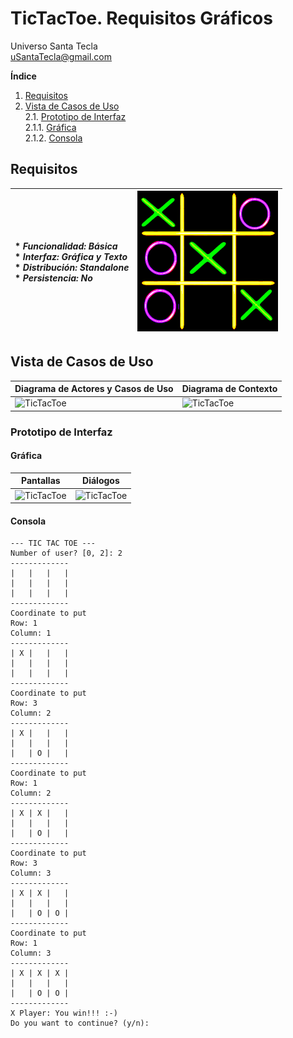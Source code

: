 # TicTacToe. Requisitos Gráficos
Universo Santa Tecla  
[uSantaTecla@gmail.com](mailto:uSantaTecla@gmail.com)  
  
**Índice**

1. [Requisitos](#requisitos)  
2. [Vista de Casos de Uso](#vista-de-casos-de-uso)  
2.1. [Prototipo de Interfaz](#prototipo-de-interfaz)  
2.1.1. [Gráfica](#grfica)  
2.1.2. [Consola](#consola)  
 
  
## Requisitos  

| * _Funcionalidad: **Básica**_<br/>  * _Interfaz: **Gráfica y Texto**_<br/>  * _Distribución: **Standalone**_<br/>  * _Persistencia: **No**_<br/> | ![TicTacToe](../docs/images/tictactoe.png) | 
| :------- | :------: |  

## Vista de Casos de Uso  

| Diagrama de Actores y Casos de Uso | Diagrama de Contexto |
|---|---|
| ![TicTacToe](./docs/diagrams/out/vistaCasosUso/actores.svg) | ![TicTacToe](./docs/diagrams/out/vistaCasosUso/contexto.svg) |  

### Prototipo de Interfaz  

#### Gráfica

| Pantallas | Diálogos |
|---|---|
| ![TicTacToe](./docs/images/pantallas.png) | ![TicTacToe](./docs/images/dialogos.png) |

#### Consola  
  
```
--- TIC TAC TOE ---
Number of user? [0, 2]: 2
-------------
|   |   |   | 
|   |   |   | 
|   |   |   | 
-------------
Coordinate to put
Row: 1
Column: 1
-------------
| X |   |   | 
|   |   |   | 
|   |   |   | 
-------------
Coordinate to put
Row: 3
Column: 2
-------------
| X |   |   | 
|   |   |   | 
|   | O |   | 
-------------
Coordinate to put
Row: 1
Column: 2
-------------
| X | X |   | 
|   |   |   | 
|   | O |   | 
-------------
Coordinate to put
Row: 3
Column: 3
-------------
| X | X |   | 
|   |   |   | 
|   | O | O | 
-------------
Coordinate to put
Row: 1
Column: 3
-------------
| X | X | X | 
|   |   |   | 
|   | O | O | 
-------------
X Player: You win!!! :-)
Do you want to continue? (y/n):
```

